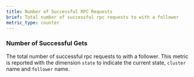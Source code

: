 ```yaml
---
title: Number of Successful RPC Requests
brief: Total number of successful rpc requests to with a follower
metric_type: counter
---
```

### Number of Successful Gets
The total number of successful rpc requests to with a follower. This metric is reported with the dimension `state` to indicate the current state, `cluster` name and `follower` name.
